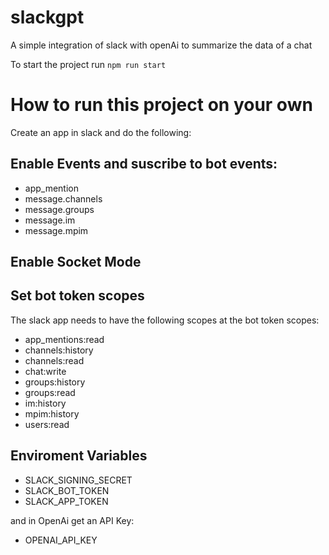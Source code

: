 # slackgpt

A simple integration of slack with openAi to summarize the data of a chat

To start the project run `npm run start`

# How to run this project on your own

Create an app in slack and do the following:

## Enable Events and suscribe to bot events:

- app_mention
- message.channels
- message.groups
- message.im
- message.mpim

## Enable Socket Mode

## Set bot token scopes

The slack app needs to have the following scopes at the bot token scopes:

- app_mentions:read
- channels:history
- channels:read
- chat:write
- groups:history
- groups:read
- im:history
- mpim:history
- users:read

## Enviroment Variables

- SLACK_SIGNING_SECRET
- SLACK_BOT_TOKEN
- SLACK_APP_TOKEN

and in OpenAi get an API Key:

- OPENAI_API_KEY

